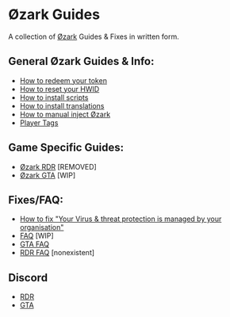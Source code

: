 # Øzark Guides
A collection of [Øzark](https://ozark.gg) Guides & Fixes in written form.


## General Øzark Guides & Info:
- [How to redeem your token](https://github.com/GHXIIST/Ozark-Guides/blob/master/General%20Guides%20%26%20Info/How%20to%20redeem%20your%20token.md)
- [How to reset your HWID](https://github.com/GHXIIST/Ozark-Guides/blob/master/General%20Guides%20%26%20Info/How%20to%20reset%20your%20HWID.md)
- [How to install scripts](https://github.com/GHXIIST/Ozark-Guides/blob/master/General%20Guides%20%26%20Info/How%20to%20install%20scripts.md)
- [How to install translations](https://github.com/GHXIIST/Ozark-Guides/blob/master/General%20Guides%20%26%20Info/How%20to%20install%20translations.md)
- [How to manual inject Øzark](https://github.com/GHXIIST/Ozark-Guides/blob/master/General%20Guides%20%26%20Info/How%20to%20manual%20inject%20%C3%98zark.md)
- [Player Tags](https://github.com/GHXIIST/Ozark-Guides/blob/master/General%20Guides%20%26%20Info/Player%20Tags.md)


## Game Specific Guides:
- [Øzark RDR](https://github.com/GHXIIST/Ozark-Guides/tree/master/%C3%98zark-RDR) [REMOVED]
- [Øzark GTA](https://github.com/GHXIIST/Ozark-Guides/tree/master/%C3%98zark-GTA) [WIP]


## Fixes/FAQ:
- [How to fix "Your Virus & threat protection is managed by your organisation"](https://github.com/GHXIIST/Ozark-Guides/blob/master/Fixes/How%20to%20fix%20'Your%20Virus%20%26%20threat%20protection%20is%20managed%20by%20your%20organisation.md)
- [FAQ](https://github.com/GHXIIST/Ozark-Guides/blob/master/Fixes/FAQ.md) [WIP]
- [GTA FAQ](https://github.com/GHXIIST/Ozark-Guides/blob/master/%C3%98zark-GTA/In-Game%20Guides/GTA-FAQ.md)
- [RDR FAQ]() [nonexistent]


## Discord
- [RDR](https://discord.gg/K4aBfr5nXx)
- [GTA](https://discord.gg/KtUnUk5QQt)